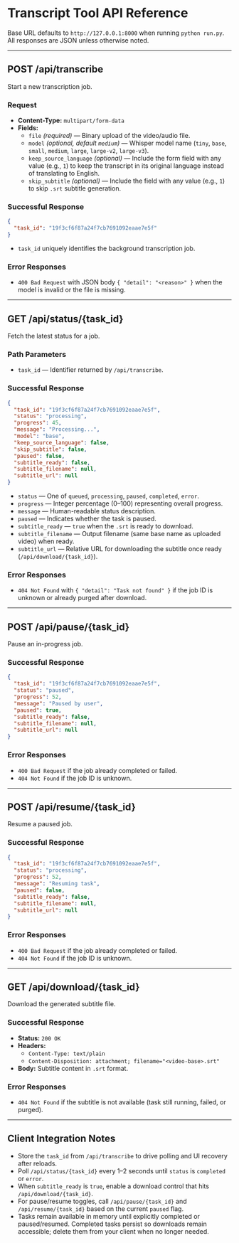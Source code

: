 # Transcript Tool API Reference

Base URL defaults to `http://127.0.0.1:8000` when running `python run.py`. All responses are JSON unless otherwise noted.

---

## POST /api/transcribe

Start a new transcription job.

### Request
- **Content-Type:** `multipart/form-data`
- **Fields:**
  - `file` *(required)* — Binary upload of the video/audio file.
  - `model` *(optional, default `medium`)* — Whisper model name (`tiny`, `base`, `small`, `medium`, `large`, `large-v2`, `large-v3`).
  - `keep_source_language` *(optional)* — Include the form field with any value (e.g., `1`) to keep the transcript in its original language instead of translating to English.
  - `skip_subtitle` *(optional)* — Include the field with any value (e.g., `1`) to skip `.srt` subtitle generation.

### Successful Response
```json
{
  "task_id": "19f3cf6f87a24f7cb7691092eaae7e5f"
}
```
- `task_id` uniquely identifies the background transcription job.

### Error Responses
- `400 Bad Request` with JSON body `{ "detail": "<reason>" }` when the model is invalid or the file is missing.

---

## GET /api/status/{task_id}

Fetch the latest status for a job.

### Path Parameters
- `task_id` — Identifier returned by `/api/transcribe`.

### Successful Response
```json
{
  "task_id": "19f3cf6f87a24f7cb7691092eaae7e5f",
  "status": "processing",
  "progress": 45,
  "message": "Processing...",
  "model": "base",
  "keep_source_language": false,
  "skip_subtitle": false,
  "paused": false,
  "subtitle_ready": false,
  "subtitle_filename": null,
  "subtitle_url": null
}
```

- `status` — One of `queued`, `processing`, `paused`, `completed`, `error`.
- `progress` — Integer percentage (0–100) representing overall progress.
- `message` — Human-readable status description.
- `paused` — Indicates whether the task is paused.
- `subtitle_ready` — `true` when the `.srt` is ready to download.
- `subtitle_filename` — Output filename (same base name as uploaded video) when ready.
- `subtitle_url` — Relative URL for downloading the subtitle once ready (`/api/download/{task_id}`).

### Error Responses
- `404 Not Found` with `{ "detail": "Task not found" }` if the job ID is unknown or already purged after download.

---

## POST /api/pause/{task_id}

Pause an in-progress job.

### Successful Response
```json
{
  "task_id": "19f3cf6f87a24f7cb7691092eaae7e5f",
  "status": "paused",
  "progress": 52,
  "message": "Paused by user",
  "paused": true,
  "subtitle_ready": false,
  "subtitle_filename": null,
  "subtitle_url": null
}
```

### Error Responses
- `400 Bad Request` if the job already completed or failed.
- `404 Not Found` if the job ID is unknown.

---

## POST /api/resume/{task_id}

Resume a paused job.

### Successful Response
```json
{
  "task_id": "19f3cf6f87a24f7cb7691092eaae7e5f",
  "status": "processing",
  "progress": 52,
  "message": "Resuming task",
  "paused": false,
  "subtitle_ready": false,
  "subtitle_filename": null,
  "subtitle_url": null
}
```

### Error Responses
- `400 Bad Request` if the job already completed or failed.
- `404 Not Found` if the job ID is unknown.

---

## GET /api/download/{task_id}

Download the generated subtitle file.

### Successful Response
- **Status:** `200 OK`
- **Headers:**
  - `Content-Type: text/plain`
  - `Content-Disposition: attachment; filename="<video-base>.srt"`
- **Body:** Subtitle content in `.srt` format.

### Error Responses
- `404 Not Found` if the subtitle is not available (task still running, failed, or purged).

---

## Client Integration Notes
- Store the `task_id` from `/api/transcribe` to drive polling and UI recovery after reloads.
- Poll `/api/status/{task_id}` every 1–2 seconds until `status` is `completed` or `error`.
- When `subtitle_ready` is `true`, enable a download control that hits `/api/download/{task_id}`.
- For pause/resume toggles, call `/api/pause/{task_id}` and `/api/resume/{task_id}` based on the current `paused` flag.
- Tasks remain available in memory until explicitly completed or paused/resumed. Completed tasks persist so downloads remain accessible; delete them from your client when no longer needed.
